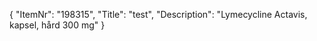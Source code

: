 {
  "ItemNr": "198315",
  "Title": "test",
  "Description": "Lymecycline Actavis, kapsel, hård 300 mg"
}